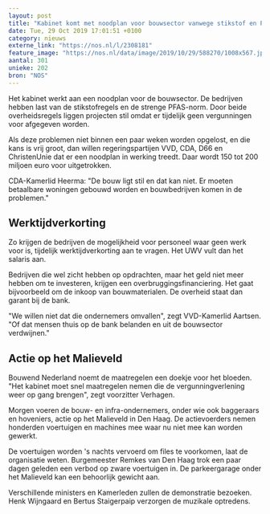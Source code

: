 ```yaml
---
layout: post
title: "Kabinet komt met noodplan voor bouwsector vanwege stikstof en PFAS-norm"
date: Tue, 29 Oct 2019 17:01:51 +0100
category: nieuws
externe_link: "https://nos.nl/l/2308181"
feature_image: "https://nos.nl/data/image/2019/10/29/588270/1008x567.jpg"
aantal: 301
unieke: 202
bron: "NOS"
---
```


<p>Het kabinet werkt aan een noodplan voor de bouwsector. De bedrijven hebben last van de stikstofregels en de strenge PFAS-norm. Door beide overheidsregels liggen projecten stil omdat er tijdelijk geen vergunningen voor afgegeven worden.</p>
<p>Als deze problemen niet binnen een paar weken worden opgelost, en die kans is vrij groot, dan willen regeringspartijen VVD, CDA, D66 en ChristenUnie dat er een noodplan in werking treedt. Daar wordt 150 tot 200 miljoen euro voor uitgetrokken.</p>
<p>CDA-Kamerlid Heerma: "De bouw ligt stil en dat kan niet. Er moeten betaalbare woningen gebouwd worden en bouwbedrijven komen in de problemen."</p>
<h2>Werktijdverkorting</h2>
<p>Zo krijgen de bedrijven de mogelijkheid voor personeel waar geen werk voor is, tijdelijk werktijdverkorting aan te vragen. Het UWV vult dan het salaris aan.</p>
<p>Bedrijven die wel zicht hebben op opdrachten, maar het geld niet meer hebben om te investeren, krijgen een overbruggingsfinanciering. Het gaat bijvoorbeeld om de inkoop van bouwmaterialen. De overheid staat dan garant bij de bank.</p>
<p>"We willen niet dat die ondernemers omvallen", zegt VVD-Kamerlid Aartsen. "Of dat mensen thuis op de bank belanden en uit de bouwsector verdwijnen."</p>
<h2>Actie op het Malieveld</h2>
<p>Bouwend Nederland noemt de maatregelen een doekje voor het bloeden. "Het kabinet moet snel maatregelen nemen die de vergunningverlening weer op gang brengen", zegt voorzitter Verhagen.</p>
<p>Morgen voeren de bouw- en infra-ondernemers, onder wie ook baggeraars en hoveniers, actie op het Malieveld in Den Haag. De actievoerders nemen honderden voertuigen en machines mee waar nu niet mee kan worden gewerkt.</p>
<p>De voertuigen worden 's nachts vervoerd om files te voorkomen, laat de organisatie weten. Burgemeester Remkes van Den Haag trok een paar dagen geleden een verbod op zware voertuigen in. De parkeergarage onder het Malieveld kan een behoorlijk gewicht aan.</p>
<p>Verschillende ministers en Kamerleden zullen de demonstratie bezoeken. Henk Wijngaard en Bertus Staigerpaip verzorgen de muzikale optredens.</p>
